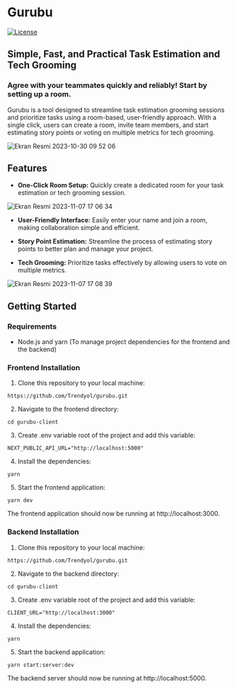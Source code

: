 # Gurubu

[![License](https://img.shields.io/badge/License-MIT-blue.svg)](https://github.com/Trendyol/gurubu/blob/main/LICENSE)

## Simple, Fast, and Practical Task Estimation and Tech Grooming

### Agree with your teammates quickly and reliably! Start by setting up a room.

Gurubu is a tool designed to streamline task estimation grooming sessions and prioritize tasks using a room-based, user-friendly approach. With a single click, users can create a room, invite team members, and start estimating story points or voting on multiple metrics for tech grooming.

![Ekran Resmi 2023-10-30 09 52 06](https://github.com/Trendyol/gurubu/assets/77741597/74f0975e-909d-4df2-86c3-e4f7e6f34259)

## Features


- **One-Click Room Setup:** Quickly create a dedicated room for your task estimation or tech grooming session.

![Ekran Resmi 2023-11-07 17 06 34](https://github.com/Trendyol/gurubu/assets/77741597/4cc8b311-aa16-4cf8-923c-29fc75939599)

- **User-Friendly Interface:** Easily enter your name and join a room, making collaboration simple and efficient.

- **Story Point Estimation:** Streamline the process of estimating story points to better plan and manage your project.

- **Tech Grooming:** Prioritize tasks effectively by allowing users to vote on multiple metrics.

![Ekran Resmi 2023-11-07 17 08 39](https://github.com/Trendyol/gurubu/assets/77741597/2b913495-a3a3-4d0c-b580-9078a7c62d1e)

## Getting Started

### Requirements

- Node.js and yarn (To manage project dependencies for the frontend and the backend)

### Frontend Installation

1. Clone this repository to your local machine:
```shell
https://github.com/Trendyol/gurubu.git
```
2. Navigate to the frontend directory:
```shell
cd gurubu-client
```
3. Create .env variable root of the project and add this variable:
```shell
NEXT_PUBLIC_API_URL="http://localhost:5000"
```
4. Install the dependencies:
```shell
yarn 
```
5. Start the frontend application:
```shell
yarn dev
```

The frontend application should now be running at http://localhost:3000.

### Backend Installation

1. Clone this repository to your local machine:
```shell
https://github.com/Trendyol/gurubu.git
```
2. Navigate to the backend directory:
```shell
cd gurubu-client
```
3. Create .env variable root of the project and add this variable:
```shell
CLIENT_URL="http://localhost:3000"
```
4. Install the dependencies:
```shell
yarn 
```
5. Start the backend application:
```shell
yarn start:server:dev
```

The backend server should now be running at http://localhost:5000.




